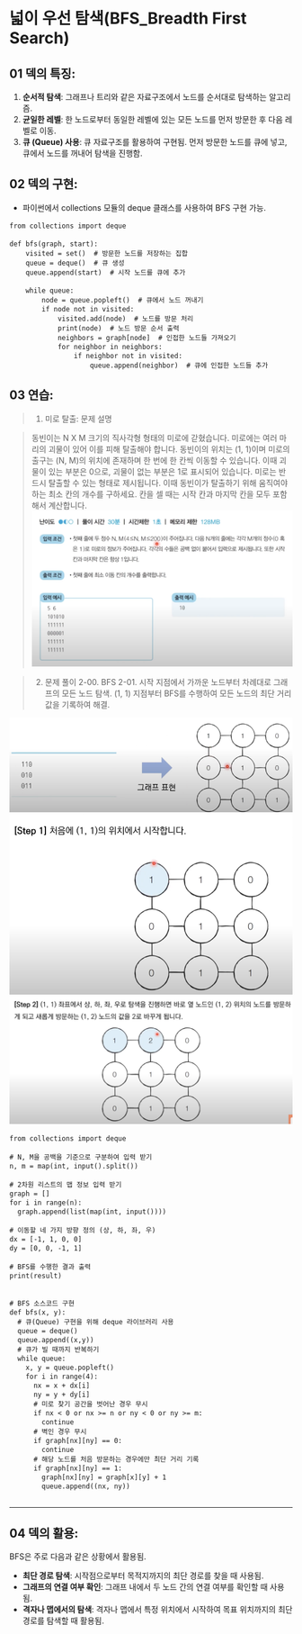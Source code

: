 # 넓이 우선 탐색(BFS_Breadth First Search)

## 01 덱의 특징:

1. **순서적 탐색**: 그래프나 트리와 같은 자료구조에서 노드를 순서대로 탐색하는 알고리즘.
2. **균일한 레벨**: 한 노드로부터 동일한 레벨에 있는 모든 노드를 먼저 방문한 후 다음 레벨로 이동.
3. **큐 (Queue) 사용**: 큐 자료구조를 활용하여 구현됨. 먼저 방문한 노드를 큐에 넣고, 큐에서 노드를 꺼내어 탐색을 진행함.

## 02 덱의 구현:

- 파이썬에서 collections 모듈의 deque 클래스를 사용하여 BFS 구현 가능.

```
from collections import deque

def bfs(graph, start):
    visited = set()  # 방문한 노드를 저장하는 집합
    queue = deque()  # 큐 생성
    queue.append(start)  # 시작 노드를 큐에 추가

    while queue:
        node = queue.popleft()  # 큐에서 노드 꺼내기
        if node not in visited:
            visited.add(node)  # 노드를 방문 처리
            print(node)  # 노드 방문 순서 출력
            neighbors = graph[node]  # 인접한 노드들 가져오기
            for neighbor in neighbors:
                if neighbor not in visited:
                    queue.append(neighbor)  # 큐에 인접한 노드들 추가
```

## 03 연습:

> 1.  미로 탈출: 문제 설명

> 동빈이는 N X M 크기의 직사각형 형태의 미로에 갇혔습니다. 미로에는 여러 마리의 괴물이 있어 이를 피해 탈출해야 합니다.
> 동빈이의 위치는 (1, 1)이며 미로의 출구는 (N, M)의 위치에 존재하며 한 번에 한 칸씩 이동할 수 있습니다. 이때 괴물이 있는 부분은 0으로, 괴물이 없는 부분은 1로 표시되어 있습니다. 미로는 반드시 탈출할 수 있는 형태로 제시됩니다.
> 이때 동빈이가 탈출하기 위해 움직여야 하는 최소 칸의 개수를 구하세요. 칸을 셀 때는 시작 칸과 마지막 칸을 모두 포함해서 계산합니다.
> ![문제 입출력](practice02-1.png)

> 2.  문제 풀이
>     2-00. BFS
>     2-01. 시작 지점에서 가까운 노드부터 차례대로 그래프의 모든 노드 탐색. (1, 1) 지점부터 BFS를 수행하여 모든 노드의 최단 거리 값을 기록하여 해결.

![문제 풀이](practice02-2.png)
![문제 풀이](practice02-3.png)
![문제 풀이](practice02-4.png)

```
from collections import deque

# N, M을 공백을 기준으로 구분하여 입력 받기
n, m = map(int, input().split())

# 2차원 리스트의 맵 정보 입력 받기
graph = []
for i in range(n):
  graph.append(list(map(int, input())))

# 이동할 네 가지 방향 정의 (상, 하, 좌, 우)
dx = [-1, 1, 0, 0]
dy = [0, 0, -1, 1]

# BFS를 수행한 결과 출력
print(result)


# BFS 소스코드 구현
def bfs(x, y):
  # 큐(Queue) 구현을 위해 deque 라이브러리 사용
  queue = deque()
  queue.append((x,y))
  # 큐가 빌 때까지 반복하기
  while queue:
    x, y = queue.popleft()
    for i in range(4):
      nx = x + dx[i]
      ny = y + dy[i]
      # 미로 찾기 공간을 벗어난 경우 무시
      if nx < 0 or nx >= n or ny < 0 or ny >= m:
        continue
      # 벽인 경우 무시
      if graph[nx][ny] == 0:
        continue
      # 해당 노드를 처음 방문하는 경우에만 최단 거리 기록
      if graph[nx][ny] == 1:
        graph[nx][ny] = graph[x][y] + 1
        queue.append((nx, ny))


```

<hr/>

## 04 덱의 활용:

BFS은 주로 다음과 같은 상황에서 활용됨.

- **최단 경로 탐색**: 시작점으로부터 목적지까지의 최단 경로를 찾을 때 사용됨.
- **그래프의 연결 여부 확인**: 그래프 내에서 두 노드 간의 연결 여부를 확인할 때 사용됨.
- **격자나 맵에서의 탐색**: 격자나 맵에서 특정 위치에서 시작하여 목표 위치까지의 최단 경로를 탐색할 때 활용됨.
